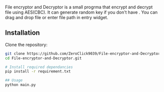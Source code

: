 File encryptor and Decryptor is a small progrma that encrypt and decrypt file using AES(CBC). It can generate random key if you don't have . You can drag and drop file or enter file path in entry widget.



## Installation
Clone the repository:
```bash
git clone https://github.com/ZeroClick9039/File-encryptor-and-Decryptor.git
cd File-encryptor-and-Decryptor.git

# Install required dependancies
pip install -r requirement.txt

## Usage
python main.py
